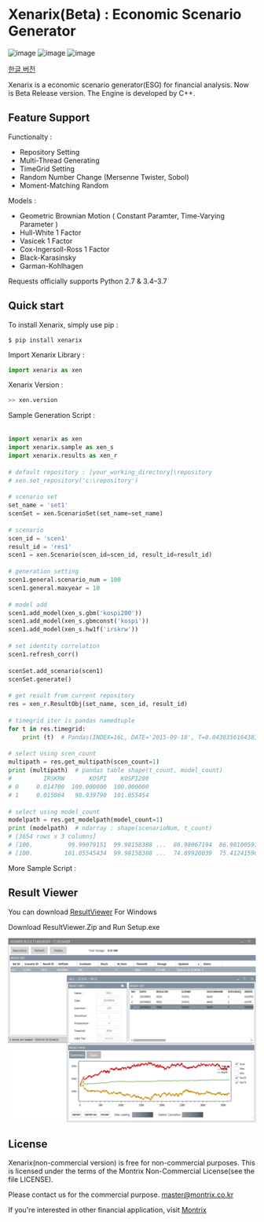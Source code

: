 Xenarix(Beta) : Economic Scenario Generator
==========================

![image](https://img.shields.io/badge/Platform-Windows-Linux-Green.svg)
![image](https://img.shields.io/badge/Platform-Linux-Orange.svg)
![image](https://img.shields.io/pypi/pyversions/requests.svg)

[한글 버전](README-KOR.md)

Xenarix is a economic scenario generator(ESG) for financial analysis. Now is Beta Release version.
The Engine is developed by C++. 

Feature Support
---------------

Functionalty :

-   Repository Setting
-   Multi-Thread Generating
-   TimeGrid Setting
-   Random Number Change (Mersenne Twister, Sobol)
-   Moment-Matching Random

Models : 

-   Geometric Brownian Motion ( Constant Paramter, Time-Varying Parameter )   
-   Hull-White 1 Factor
-   Vasicek 1 Factor
-   Cox-Ingersoll-Ross 1 Factor
-   Black-Karasinsky
-   Garman-Kohlhagen


Requests officially supports Python 2.7 & 3.4–3.7

Quick start
-----------

To install Xenarix, simply use pip :

``` {.sourceCode .bash}
$ pip install xenarix
```

Import Xenarix Library :
```python
import xenarix as xen
```


Xenarix Version :
```python
>> xen.version
```

Sample Generation Script :

```python

import xenarix as xen
import xenarix.sample as xen_s
import xenarix.results as xen_r

# default repository : [your_working_directory]\repository
# xen.set_repository('c:\repository')

# scenario set
set_name = 'set1'
scenSet = xen.ScenarioSet(set_name=set_name)

# scenario
scen_id = 'scen1'
result_id = 'res1'
scen1 = xen.Scenario(scen_id=scen_id, result_id=result_id)

# generation setting
scen1.general.scenario_num = 100
scen1.general.maxyear = 10

# model add
scen1.add_model(xen_s.gbm('kospi200'))
scen1.add_model(xen_s.gbmconst('kospi'))
scen1.add_model(xen_s.hw1f('irskrw'))

# set identity correlation
scen1.refresh_corr()

scenSet.add_scenario(scen1)
scenSet.generate()

# get result from current repository
res = xen_r.ResultObj(set_name, scen_id, result_id)

# timegrid iter is pandas namedtuple
for t in res.timegrid:
    print (t)  # Pandas(INDEX=16L, DATE='2015-09-18', T=0.043835616438356005, DT=0.0027397260273970005)

# select using scen_count
multipath = res.get_multipath(scen_count=1)
print (multipath)  # pandas table shape(t_count, model_count)
#         IRSKRW       KOSPI    KOSPI200
# 0     0.014700  100.000000  100.000000
# 1     0.015064   98.939790  101.055454

# select using model_count
modelpath = res.get_modelpath(model_count=1)
print (modelpath)  # ndarray : shape(scenarioNum, t_count)
# [3654 rows x 3 columns]
# [100.          99.99079151  99.98158388 ...  86.98067194  86.98100591 86.98134017]
# [100.         101.05545434  99.98158388 ...  74.89920039  75.41241596 74.8997758 ]

```


More Sample Script :  


Result Viewer
-----------
You can download [ResultViewer](https://github.com/minikie/xenarix/releases/latest) For Windows 

Download ResultViewer.Zip and Run Setup.exe 

![ScreenShot](/img/resultviewer.png?raw=true)

License
-------

Xenarix(non-commercial version) is free for non-commercial purposes. 
This is licensed under the terms of the Montrix Non-Commercial License(see the file LICENSE).

Please contact us for the commercial purpose. <master@montrix.co.kr>

If you're interested in other financial application, visit [Montrix](http://www.montrix.co.kr)
